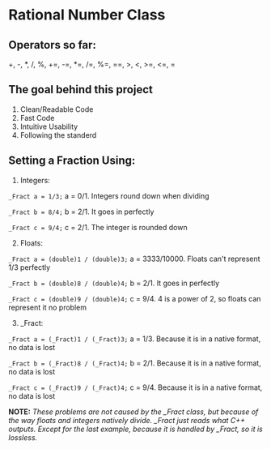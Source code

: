 Rational Number Class
=====================

Operators so far:
-----------------

+, -, *, /, %, +=, -=, *=, /=, %=, ==, >, <, >=, <=, =
    
The goal behind this project
----------------------------
1. Clean/Readable Code
2. Fast Code
3. Intuitive Usability
4. Following the standerd


Setting a Fraction Using:
-------------------------
1. Integers:

`_Fract a = 1/3;` a = 0/1.  Integers round down when dividing

`_Fract b = 8/4;` b = 2/1.  It goes in perfectly

`_Fract c = 9/4;` c = 2/1.  The integer is rounded down

2. Floats:

`_Fract a = (double)1 / (double)3;` a = 3333/10000.  Floats can't represent 1/3 perfectly

`_Fract b = (double)8 / (double)4;` b = 2/1.         It goes in perfectly

`_Fract c = (double)9 / (double)4;` c = 9/4.         4 is a power of 2, so floats can represent it no problem

3. \_Fract:

`_Fract a = (_Fract)1 / (_Fract)3;` a = 1/3.  Because it is in a native format, no data is lost

`_Fract b = (_Fract)8 / (_Fract)4;` b = 2/1.  Because it is in a native format, no data is lost

`_Fract c = (_Fract)9 / (_Fract)4;` c = 9/4.  Because it is in a native format, no data is lost

__NOTE:__ 
_These problems are not caused by the \_Fract class, but because of the way floats and integers natively divide. \_Fract just reads what C++ outputs. Except for the last example, because it is handled by \_Fract, so it is lossless._
